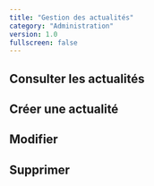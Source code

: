```yaml
---
title: "Gestion des actualités"
category: "Administration"
version: 1.0
fullscreen: false
---
```


## Consulter les actualités

## Créer une actualité

## Modifier

## Supprimer

